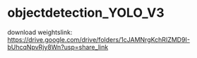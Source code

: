 # objectdetection_YOLO_V3

download weightslink:
https://drive.google.com/drive/folders/1cJAMNrgKchRIZMD9I-bUhcqNpvRjy8Wn?usp=share_link
